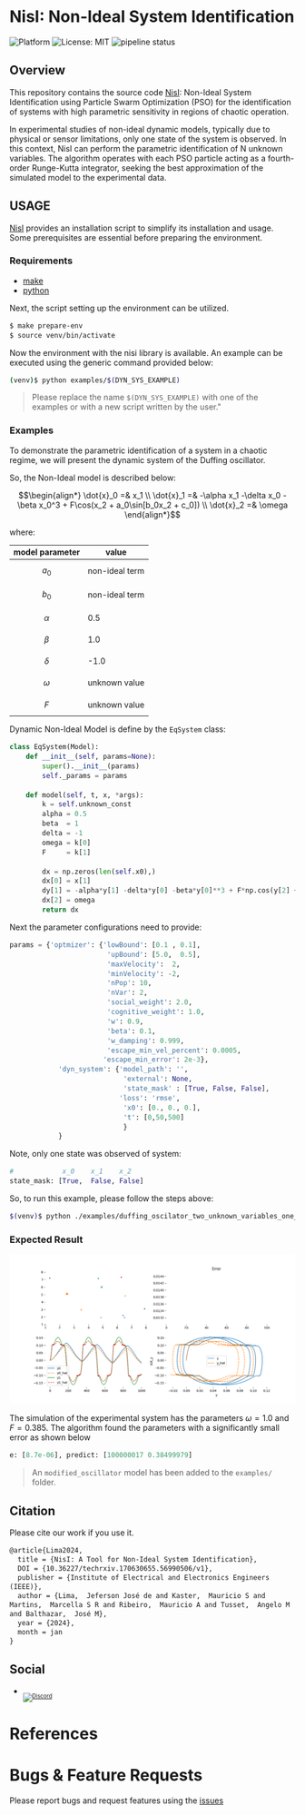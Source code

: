 # NisI: Non-Ideal System Identification

![Platform](https://img.shields.io/badge/platform-python-lightgrey.svg?style=flat)
![License: MIT](https://img.shields.io/badge/License-MIT-yellow.svg)
![pipeline status](https://gitlab.com/jeferson.lima/nisi/badges/main/pipeline.svg)


## Overview
This repository contains the source code [NisI](https://gitlab.com/jeferson.lima/nisi): Non-Ideal System Identification using Particle Swarm Optimization (PSO) for the identification of systems with high parametric sensitivity in regions of chaotic operation.

In experimental studies of non-ideal dynamic models, typically due to physical or sensor limitations, only one state of the system is observed. In this context, NisI can perform the parametric identification of N unknown variables. The algorithm operates with each PSO particle acting as a fourth-order Runge-Kutta integrator, seeking the best approximation of the simulated model to the experimental data.

## USAGE

[NisI](https://gitlab.com/jeferson.lima/nisi) provides an installation script to simplify its installation and usage. Some prerequisites are essential before preparing the environment.

### Requirements
* [make](https://www.gnu.org/software/make/)
* [python](https://www.python.org/downloads/)

Next, the script setting up the environment can be utilized.

```bash
$ make prepare-env
$ source venv/bin/activate
```
Now the environment with the nisi library is available. An example can be executed using the generic command provided below:

```bash 
(venv)$ python examples/$(DYN_SYS_EXAMPLE)
```

> Please replace the name `$(DYN_SYS_EXAMPLE)` with one of the examples or with a new script written by the user."

### Examples
To demonstrate the parametric identification of a system in a chaotic regime, we will present the dynamic system of the Duffing oscillator.

So, the Non-Ideal model is described below:

```math
\begin{align*}
\dot{x}_0 =& x_1 \\
\dot{x}_1 =& -\alpha x_1 -\delta x_0 - \beta x_0^3 + F\cos(x_2 + a_0\sin[b_0x_2 + c_0]) \\
\dot{x}_2 =& \omega
\end{align*}
```

where: 

|model parameter| value|
|---|---|
|$$a_0$$|non-ideal term|
|$$b_0$$|non-ideal term|
|$$\alpha$$ | 0.5|
|$$\beta$$  | 1.0|
|$$\delta$$ | -1.0|
|$$\omega$$ |unknown value|
|$$F$$ | unknown value|

Dynamic Non-Ideal Model is define by the `EqSystem` class:

```python
class EqSystem(Model):
    def __init__(self, params=None):
        super().__init__(params)
        self._params = params

    def model(self, t, x, *args):
        k = self.unknown_const
        alpha = 0.5
        beta  = 1
        delta = -1
        omega = k[0]
        F     = k[1]

        dx = np.zeros(len(self.x0),)
        dx[0] = x[1]
        dy[1] = -alpha*y[1] -delta*y[0] -beta*y[0]**3 + F*np.cos(y[2] + a_0*np.sin(b_0*y[2]+c_0))
        dx[2] = omega
        return dx
```

Next the parameter configurations need to provide:

```python
params = {'optmizer': {'lowBound': [0.1 , 0.1],
                        'upBound': [5.0,  0.5],
                        'maxVelocity':  2, 
                        'minVelocity': -2,
                        'nPop': 10,
                        'nVar': 2,
                        'social_weight': 2.0,
                        'cognitive_weight': 1.0,
                        'w': 0.9,
                        'beta': 0.1,
                        'w_damping': 0.999,
                        'escape_min_vel_percent': 0.0005,
                       'escape_min_error': 2e-3},
            'dyn_system': {'model_path': '',
                            'external': None,
                            'state_mask' : [True, False, False],
                           'loss': 'rmse',
                            'x0': [0., 0., 0.],
                            't': [0,50,500]
                            }
            }
```

Note, only one state was observed of system:
```python
#            x_0    x_1    x_2
state_mask: [True,  False, False]
```
So, to run this example, please follow the steps above:

```bash
$(venv)$ python ./examples/duffing_oscilator_two_unknown_variables_one_state_observed.py
```

### Expected Result

![](images/generic_problem.gif)

The simulation of the experimental system has the parameters $\omega = 1.0$ and $F = 0.385$. The algorithm found the parameters with a significantly small error as shown below

```python
e: [8.7e-06], predict: [100000017 0.38499979]
```

> An `modified_oscillator` model has been added to the `examples/` folder.


## Citation
Please cite our work if you use it.

```
@article{Lima2024,
  title = {NisI: A Tool for Non-Ideal System Identification},
  DOI = {10.36227/techrxiv.170630655.56990506/v1},
  publisher = {Institute of Electrical and Electronics Engineers (IEEE)},
  author = {Lima,  Jeferson José de and Kaster,  Mauricio S and Martins,  Marcella S R and Ribeiro,  Mauricio A and Tusset,  Angelo M and Balthazar,  José M},
  year = {2024},
  month = jan 
}
```


## Social

* <sub><sub>[![Discord](https://img.shields.io/discord/1163988043536011344?logo=discord&logoColor=white)](https://discord.gg/c4yWGHcAeM)</sub></sub>

# References

# Bugs & Feature Requests
Please report bugs and request features using the [issues](https://gitlab.com/jeferson.lima/nisi/-/issues)
